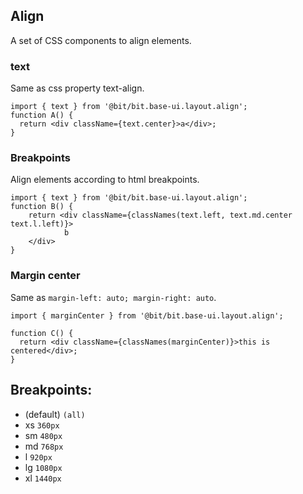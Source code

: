 ## Align

A set of CSS components to align elements.

### text

Same as css property text-align.

```tsx
import { text } from '@bit/bit.base-ui.layout.align';
function A() {
  return <div className={text.center}>a</div>;
}
```

### Breakpoints

Align elements according to html breakpoints.

```tsx
import { text } from '@bit/bit.base-ui.layout.align';
function B() {
	return <div className={classNames(text.left, text.md.center text.l.left)}>
			b
	</div>
}
```

### Margin center

Same as `margin-left: auto; margin-right: auto`.

```tsx
import { marginCenter } from '@bit/bit.base-ui.layout.align';

function C() {
  return <div className={classNames(marginCenter)}>this is centered</div>;
}
```

## Breakpoints:

- (default) `(all)`
- xs `360px`
- sm `480px`
- md `768px`
- l `920px`
- lg `1080px`
- xl `1440px`

